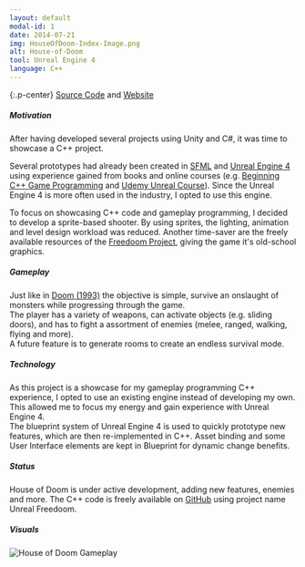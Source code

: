 ```yaml
---
layout: default
modal-id: 1
date: 2014-07-21
img: HouseOfDoom-Index-Image.png
alt: House-of-Doom
tool: Unreal Engine 4
language: C++
---
```


{:.p-center}
[Source Code][github-house-of-doom] and [Website][website]

##### Motivation

After having developed several projects using Unity and C#, it was time to showcase a C++ project.
  
Several prototypes had already been created in [SFML][sfml] and [Unreal Engine 4][unreal-engine-4] using experience gained from books and online courses (e.g. [Beginning C++ Game Programming][packt-cpp-book] and [Udemy Unreal Course][udemy-unreal-course]). Since the Unreal Engine 4 is more often used in the industry, I opted to use this engine. 

To focus on showcasing C++ code and gameplay programming, I decided to develop a sprite-based shooter. By using sprites, the lighting, animation and level design workload was reduced. Another time-saver are the freely available resources of the [Freedoom Project][freedoom], giving the game it's old-school graphics.

##### Gameplay

Just like in [Doom (1993)][doom-1993] the objective is simple, survive an onslaught of monsters while progressing through  the game.  
The player has a variety of weapons, can activate objects (e.g. sliding doors), and has to fight a assortment of enemies (melee, ranged, walking, flying and more).   
A future feature is to generate rooms to create an endless survival mode.

##### Technology

As this project is a showcase for my gameplay programming C++ experience, I opted to use an existing engine instead of developing my own. This allowed me to focus my energy and gain experience with Unreal Engine 4.  
The blueprint system of Unreal Engine 4 is used to quickly prototype new features, which are then re-implemented in C++. Asset binding and some User Interface elements are kept in Blueprint for dynamic change benefits.

##### Status

House of Doom is under active development, adding new features, enemies and more. The C++ code is freely available on [GitHub][github-house-of-doom] using project name Unreal Freedoom. 

##### Visuals

<img src="{{ site.baseurl }}/assets/images/house_of_doom/Ingame.png" class="img-responsive img-centered" alt="House of Doom Gameplay">

[github-house-of-doom]: https://github.com/GracesGames/UnrealFreedoom
[website]: https://gracesgames.github.io/UnrealFreedoom/
[sfml]: https://www.sfml-dev.org/
[unreal-engine-4]: https://www.unrealengine.com/en-US/what-is-unreal-engine-4
[packt-cpp-book]: https://www.packtpub.com/game-development/beginning-c-game-programming
[udemy-unreal-course]: https://www.udemy.com/unrealcourse/
[freedoom]: https://freedoom.github.io/
[doom-1993]: https://en.wikipedia.org/wiki/Doom_(1993_video_game)